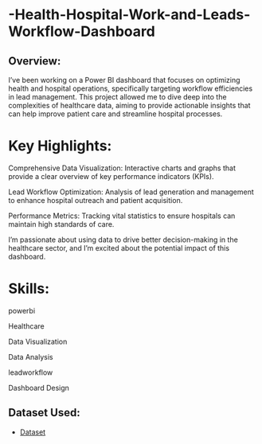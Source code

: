 # -Health-Hospital-Work-and-Leads-Workflow-Dashboard

## Overview:
I’ve been working on a Power BI dashboard that focuses on optimizing health and hospital operations, specifically targeting workflow efficiencies in lead management. This project allowed me to dive deep into the complexities of healthcare data, aiming to provide actionable insights that can help improve patient care and streamline hospital processes.

#  Key Highlights:

Comprehensive Data Visualization: Interactive charts and graphs that provide a clear overview of key performance indicators (KPIs).

Lead Workflow Optimization: Analysis of lead generation and management to enhance hospital outreach and patient acquisition.

Performance Metrics: Tracking vital statistics to ensure hospitals can maintain high standards of care.

I’m passionate about using data to drive better decision-making in the healthcare sector, and I’m excited about the potential impact of this dashboard.

# Skills: 
powerbi

Healthcare 

Data Visualization 

Data Analysis 

leadworkflow

Dashboard Design

## Dataset Used:
- <a href="https://github.com/manavpatel7220/olaDataAnalyticsproject/blob/main/booking.csv">Dataset</a>
